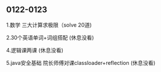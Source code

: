 ## 0122-0123

1.数学 三大计算求极限（solve 20道)

2.30个英语单词+词组搭配 (休息没看)

4.逻辑课两课 (休息没看)

5.java安全基础 院长师傅对课classloader+reflection (休息没看)